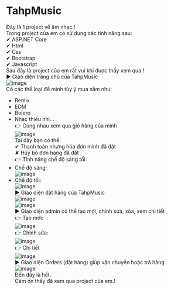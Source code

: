 # TahpMusic
Đây là 1 project về âm nhạc.!<br/>
Trong project của em có sử dụng các tính năng sau: <br/>
✔ ASP.NET Core<br/>
✔ Html<br/>
✔ Css<br/>
✔ Bootstrap<br/>
✔ Javascript<br/>
Sau đây là project của em rất vui khi được thầy xem qua.!<br/>
▶ Giao diện trang chủ của TahpMusic<br/>
![image](https://user-images.githubusercontent.com/94781375/173362022-b221cd05-2178-4cce-be2c-5041b2c92570.png)<br/>
Có các thể loại để mình tùy ý mua sắm như:<br/>
- Remix<br/>
- EDM<br/>
- Bolero<br/>
- Nhạc thiếu nhi...<br/>
👉 Cùng nhau xem qua giỏ hàng của mình<br/>
![image](https://user-images.githubusercontent.com/94781375/173362332-85cfa830-1a6c-4384-928b-3eb9c467ee39.png) <br/>
Tại đây bạn có thể:<br/>
✔ Thanh toán nhưng hóa đơn mình đã đặt<br/>
✘ Hủy bỏ đơn hàng đã đặt <br/>
👉 Tính năng chế độ sáng tối:<br/>
- Chế độ sáng:<br/>
![image](https://user-images.githubusercontent.com/94781375/173363938-a654f511-6262-43b0-9c6b-bb7f2cf88ccf.png)<br/>
- Chế độ tối: <br/>
![image](https://user-images.githubusercontent.com/94781375/173364024-9dcab758-ea48-4a60-a598-a66dfbbcce66.png)<br/>
▶ Giao diện đặt hàng của TahpMusic<br/>
![image](https://user-images.githubusercontent.com/94781375/173365269-cf2b2cf6-8039-4130-95d3-daeae2999545.png)<br/>
![image](https://user-images.githubusercontent.com/94781375/173365539-7b7a66b7-1970-45b9-8cd1-2c8b9c9021a9.png)<br/>
▶ Giao diện admin có thể tạo mới, chỉnh sửa, xóa, xem chi tiết<br/>
👉 Tạo mới:<br/>
![image](https://user-images.githubusercontent.com/94781375/173366502-aa33aed9-3dbb-40b9-b5f9-a7026f6d7010.png)<br/>
👉 Chỉnh sửa:<br/>
![image](https://user-images.githubusercontent.com/94781375/173366582-df92cfec-9271-4d47-a5b3-6ee83d1a8562.png)<br/>
👉 Chi tiết<br/>
![image](https://user-images.githubusercontent.com/94781375/173366680-63f2acb2-1a5a-4a52-a4ff-968e4da444cf.png)<br/>
▶ Giao diện Orders (đặt hàng) giúp vận chuyển hoặc trả hàng<br/>
![image](https://user-images.githubusercontent.com/94781375/173366093-44ac9bbe-a303-46b9-afa5-02381415b834.png)<br/>
Đến đây là hết.<br/>
Cảm ơn thầy đã xem qua project của em.!<br/>







